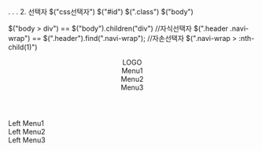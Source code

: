 <html>
<head>
	<!-- head안에서 선언 -->
	<script src='../js/jquery-3.5.1.min.js'></script>
</head>
<body>
	.
	.
	.
	<!-- body가 닫히기 전에 사용자의 js 위치 -->
	<script src='../js/my.js'></script>
</body>
</html>
2. 선택자
$("css선택자")
$("#id")
$(".class")
$("body")

$("body > div") == $("body").children("div") //자식선택자
$(".header .navi-wrap") == $(".header").find(".navi-wrap"); //자손선택자
$(".navi-wrap > :nth-child(1)")
<header class="header">
	<div class="logo">LOGO</div>
	<div class="navi-wrap">
		<div class="navi">Menu1</div>
		<div class="navi">Menu2</div>
		<div class="navi">Menu3</div>
	</div>
</header>
<div class="lt-wrap">
	<div class="navi">Left Menu1</div>
	<div class="navi">Left Menu2</div>
	<div class="navi">Left Menu3</div>
</div>

<script>
$(".navi").eq(0) // <div class="navi">Menu1</div>
$(".navi").eq(1) // <div class="navi">Menu2</div>
$(".navi").eq(2) // <div class="navi">Menu3</div>
$(".navi").eq(3) // <div class="navi">Left Menu1</div>
$(".navi").eq(4) // <div class="navi">Left Menu2</div>
$(".navi").eq(5) // <div class="navi">Left Menu3</div>

$(".navi-wrap").find(".navi").eq(0)
$(".navi-wrap").find(".navi").eq(1)
$(".navi-wrap").find(".navi").eq(2)
$(".lt-wrap").find(".navi").eq(0)
$(".lt-wrap").find(".navi").eq(1)
$(".lt-wrap").find(".navi").eq(2)
</script>

